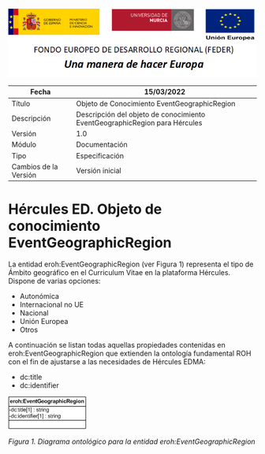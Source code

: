 ![](../../Docs/media/CabeceraDocumentosMD.png)

| Fecha         | 15/03/2022                                                   |
| ------------- | ------------------------------------------------------------ |
|Título|Objeto de Conocimiento EventGeographicRegion| 
|Descripción|Descripción del objeto de conocimiento EventGeographicRegion para Hércules|
|Versión|1.0|
|Módulo|Documentación|
|Tipo|Especificación|
|Cambios de la Versión|Versión inicial|

# Hércules ED. Objeto de conocimiento EventGeographicRegion

La entidad eroh:EventGeographicRegion (ver Figura 1) representa el tipo de Ámbito geográfico en el Curriculum Vitae en la plataforma Hércules. Dispone de varias opciones:
- Autonómica
- Internacional no UE
- Nacional
- Unión Europea
- Otros

A continuación se listan todas aquellas propiedades contenidas en eroh:EventGeographicRegion que extienden la ontología fundamental ROH con el fin de ajustarse a las necesidades de Hércules EDMA:

- dc:title
- dc:identifier

![](../../Docs/media/ObjetosDeConocimiento/EventGeographicRegion.png)

*Figura 1. Diagrama ontológico para la entidad eroh:EventGeographicRegion*

